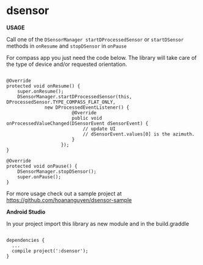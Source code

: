 # dsensor

<b>USAGE</b>

Call one of the <code>DSensorManager startDProcessedSensor</code> or <code>startDSensor</code> methods in <code>onResume</code> and <code>stopDSensor</code> in <code>onPause</code>

For compass app you just need the code below. The library will take care of the type of device and/or requested orientation.
<pre><code class="language-java">
@Override
protected void onResume() {
    super.onResume();
    DSensorManager.startDProcessedSensor(this, DProcessedSensor.TYPE_COMPASS_FLAT_ONLY, 
              new DProcessedEventListener() {
                        @Override
                        public void onProcessedValueChanged(DSensorEvent dSensorEvent) {
                            // update UI
                            // dSensorEvent.values[0] is the azimuth.
                        }
                    });
}

@Override
protected void onPause() {
    DSensorManager.stopDSensor();
    super.onPause();
}
</code></pre>

For more usage check out a sample project at https://github.com/hoananguyen/dsensor-sample 

<b>Android Studio</b>

In your project import this library as new module and in the build.graddle 
<pre><code class="language-java">
dependencies {
  ...
  compile project(':dsensor');
}
</code></pre>
                  
